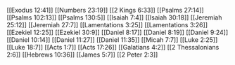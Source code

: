 [[Exodus 12:41]]
[[Numbers 23:19]]
[[2 Kings 6:33]]
[[Psalms 27:14]]
[[Psalms 102:13]]
[[Psalms 130:5]]
[[Isaiah 7:4]]
[[Isaiah 30:18]]
[[Jeremiah 25:12]]
[[Jeremiah 27:7]]
[[Lamentations 3:25]]
[[Lamentations 3:26]]
[[Ezekiel 12:25]]
[[Ezekiel 30:9]]
[[Daniel 8:17]]
[[Daniel 8:19]]
[[Daniel 9:24]]
[[Daniel 10:14]]
[[Daniel 11:27]]
[[Daniel 11:35]]
[[Micah 7:7]]
[[Luke 2:25]]
[[Luke 18:7]]
[[Acts 1:7]]
[[Acts 17:26]]
[[Galatians 4:2]]
[[2 Thessalonians 2:6]]
[[Hebrews 10:36]]
[[James 5:7]]
[[2 Peter 2:3]]
